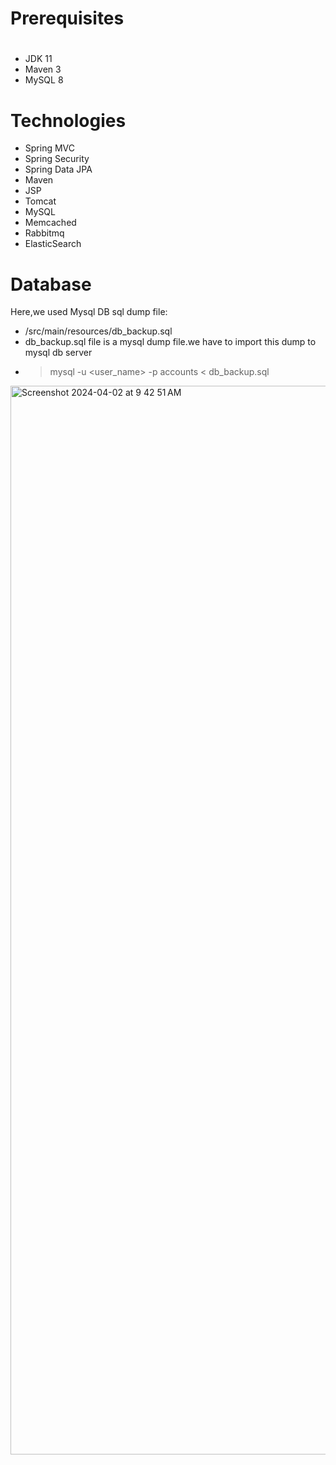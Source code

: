 # Prerequisites
#
- JDK 11 
- Maven 3 
- MySQL 8

# Technologies 
- Spring MVC
- Spring Security
- Spring Data JPA
- Maven
- JSP
- Tomcat
- MySQL
- Memcached
- Rabbitmq
- ElasticSearch
# Database
Here,we used Mysql DB 
sql dump file:
- /src/main/resources/db_backup.sql
- db_backup.sql file is a mysql dump file.we have to import this dump to mysql db server
- > mysql -u <user_name> -p accounts < db_backup.sql


<img width="1710" alt="Screenshot 2024-04-02 at 9 42 51 AM" src="https://github.com/PramithaMJ/VProfile-Project/assets/123730262/a6bc41ab-350e-4b83-84f8-72fa27baa9de">
